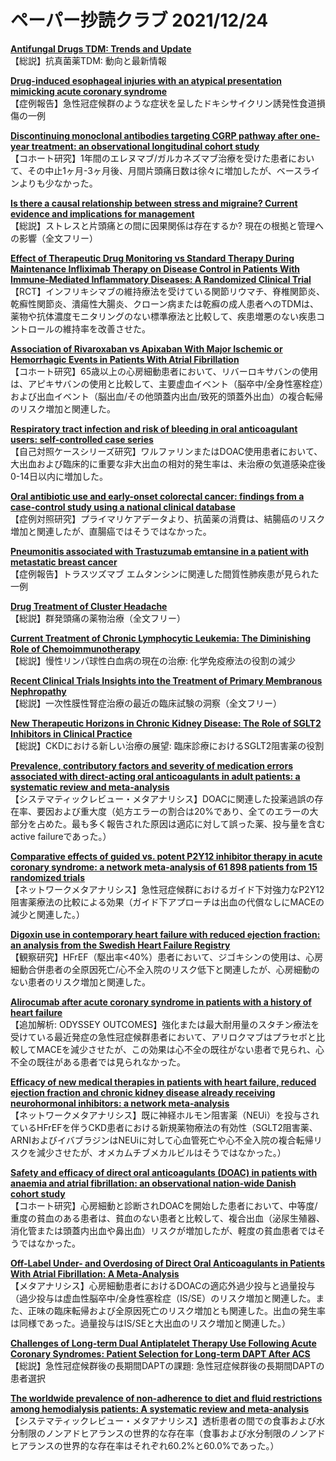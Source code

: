 # ペーパー抄読クラブ 2021/12/24

[**Antifungal Drugs TDM: Trends and Update**](https://pubmed.ncbi.nlm.nih.gov/34923544/)  
【総説】抗真菌薬TDM: 動向と最新情報

[**Drug-induced esophageal injuries with an atypical presentation mimicking acute coronary syndrome**](https://pubmed.ncbi.nlm.nih.gov/34930138/)  
【症例報告】急性冠症候群のような症状を呈したドキシサイクリン誘発性食道損傷の一例

[**Discontinuing monoclonal antibodies targeting CGRP pathway after one-year treatment: an observational longitudinal cohort study**](https://pubmed.ncbi.nlm.nih.gov/34922444/)  
【コホート研究】1年間のエレヌマブ/ガルカネズマブ治療を受けた患者において、その中止1ヶ月-3ヶ月後、月間片頭痛日数は徐々に増加したが、ベースラインよりも少なかった。

[**Is there a causal relationship between stress and migraine? Current evidence and implications for management**](https://pubmed.ncbi.nlm.nih.gov/34930118/)  
【総説】ストレスと片頭痛との間に因果関係は存在するか? 現在の根拠と管理への影響（全文フリー）

[**Effect of Therapeutic Drug Monitoring vs Standard Therapy During Maintenance Infliximab Therapy on Disease Control in Patients With Immune-Mediated Inflammatory Diseases: A Randomized Clinical Trial**](https://pubmed.ncbi.nlm.nih.gov/34932077/)  
【RCT】インフリキシマブの維持療法を受けている関節リウマチ、脊椎関節炎、乾癬性関節炎、潰瘍性大腸炎、クローン病または乾癬の成人患者へのTDMは、薬物や抗体濃度モニタリングのない標準療法と比較して、疾患増悪のない疾患コントロールの維持率を改善させた。

[**Association of Rivaroxaban vs Apixaban With Major Ischemic or Hemorrhagic Events in Patients With Atrial Fibrillation**](https://pubmed.ncbi.nlm.nih.gov/34932078/)  
【コホート研究】65歳以上の心房細動患者において、リバーロキサバンの使用は、アピキサバンの使用と比較して、主要虚血イベント（脳卒中/全身性塞栓症）および出血イベント（脳出血/その他頭蓋内出血/致死的頭蓋外出血）の複合転帰のリスク増加と関連した。

[**Respiratory tract infection and risk of bleeding in oral anticoagulant users: self-controlled case series**](https://pubmed.ncbi.nlm.nih.gov/34933893/)  
【自己対照ケースシリーズ研究】ワルファリンまたはDOAC使用患者において、大出血および臨床的に重要な非大出血の相対的発生率は、未治療の気道感染症後0-14日以内に増加した。

[**Oral antibiotic use and early-onset colorectal cancer: findings from a case-control study using a national clinical database**](https://pubmed.ncbi.nlm.nih.gov/34921228/)  
【症例対照研究】プライマリケアデータより、抗菌薬の消費は、結腸癌のリスク増加と関連したが、直腸癌ではそうではなかった。

[**Pneumonitis associated with Trastuzumab emtansine in a patient with metastatic breast cancer**](https://pubmed.ncbi.nlm.nih.gov/34935553/)  
【症例報告】トラスツズマブ エムタンシンに関連した間質性肺疾患が見られた一例

[**Drug Treatment of Cluster Headache**](https://pubmed.ncbi.nlm.nih.gov/34919214/)  
【総説】群発頭痛の薬物治療（全文フリー）

[**Current Treatment of Chronic Lymphocytic Leukemia: The Diminishing Role of Chemoimmunotherapy**](https://pubmed.ncbi.nlm.nih.gov/34932207/)  
【総説】慢性リンパ球性白血病の現在の治療: 化学免疫療法の役割の減少

[**Recent Clinical Trials Insights into the Treatment of Primary Membranous Nephropathy**](https://pubmed.ncbi.nlm.nih.gov/34932208/)  
【総説】一次性膜性腎症治療の最近の臨床試験の洞察（全文フリー）

[**New Therapeutic Horizons in Chronic Kidney Disease: The Role of SGLT2 Inhibitors in Clinical Practice**](https://pubmed.ncbi.nlm.nih.gov/34932209/)  
【総説】CKDにおける新しい治療の展望: 臨床診療におけるSGLT2阻害薬の役割

[**Prevalence, contributory factors and severity of medication errors associated with direct-acting oral anticoagulants in adult patients: a systematic review and meta-analysis**](https://pubmed.ncbi.nlm.nih.gov/34935068/)  
【システマティックレビュー・メタアナリシス】DOACに関連した投薬過誤の存在率、要因および重大度（処方エラーの割合は20%であり、全てのエラーの大部分を占めた。最も多く報告された原因は適応に対して誤った薬、投与量を含むactive failureであった。）

[**Comparative effects of guided vs. potent P2Y12 inhibitor therapy in acute coronary syndrome: a network meta-analysis of 61 898 patients from 15 randomized trials**](https://pubmed.ncbi.nlm.nih.gov/34918066/)  
【ネットワークメタアナリシス】急性冠症候群におけるガイド下対強力なP2Y12阻害薬療法の比較による効果（ガイド下アプローチは出血の代償なしにMACEの減少と関連した。）

[**Digoxin use in contemporary heart failure with reduced ejection fraction: an analysis from the Swedish Heart Failure Registry**](https://pubmed.ncbi.nlm.nih.gov/34921603/)  
【観察研究】HFrEF（駆出率<40%）患者において、ジゴキシンの使用は、心房細動合併患者の全原因死亡/心不全入院のリスク低下と関連したが、心房細動のない患者のリスク増加と関連した。

[**Alirocumab after acute coronary syndrome in patients with a history of heart failure**](https://pubmed.ncbi.nlm.nih.gov/34922353/)  
【追加解析: ODYSSEY OUTCOMES】強化または最大耐用量のスタチン療法を受けている最近発症の急性冠症候群患者において、アリロクマブはプラセボと比較してMACEを減少させたが、この効果は心不全の既往がない患者で見られ、心不全の既往がある患者では見られなかった。

[**Efficacy of new medical therapies in patients with heart failure, reduced ejection fraction and chronic kidney disease already receiving neurohormonal inhibitors: a network meta-analysis**](https://pubmed.ncbi.nlm.nih.gov/34928347/)  
【ネットワークメタアナリシス】既に神経ホルモン阻害薬（NEUi）を投与されているHFrEFを伴うCKD患者における新規薬物療法の有効性（SGLT2阻害薬、ARNIおよびイバブラジンはNEUiに対して心血管死亡や心不全入院の複合転帰リスクを減少させたが、オメカムチブメカルビルはそうではなかった。）

[**Safety and efficacy of direct oral anticoagulants (DOAC) in patients with anaemia and atrial fibrillation: an observational nation-wide Danish cohort study**](https://pubmed.ncbi.nlm.nih.gov/34931662/)  
【コホート研究】心房細動と診断されDOACを開始した患者において、中等度/重度の貧血のある患者は、貧血のない患者と比較して、複合出血（泌尿生殖器、消化管または頭蓋内出血や鼻出血）リスクが増加したが、軽度の貧血患者ではそうではなかった。

[**Off-Label Under- and Overdosing of Direct Oral Anticoagulants in Patients With Atrial Fibrillation: A Meta-Analysis**](https://pubmed.ncbi.nlm.nih.gov/34932377/)  
【メタアナリシス】心房細動患者におけるDOACの適応外過少投与と過量投与（過少投与は虚血性脳卒中/全身性塞栓症（IS/SE）のリスク増加と関連した。また、正味の臨床転帰および全原因死亡のリスク増加とも関連した。出血の発生率は同様であった。過量投与はIS/SEと大出血のリスク増加と関連した。）

[**Challenges of Long-term Dual Antiplatelet Therapy Use Following Acute Coronary Syndromes: Patient Selection for Long-term DAPT After ACS**](https://pubmed.ncbi.nlm.nih.gov/34933000/)  
【総説】急性冠症候群後の長期間DAPTの課題: 急性冠症候群後の長期間DAPTの患者選択

[**The worldwide prevalence of non-adherence to diet and fluid restrictions among hemodialysis patients: A systematic review and meta-analysis**](https://pubmed.ncbi.nlm.nih.gov/34923113/)  
【システマティックレビュー・メタアナリシス】透析患者の間での食事および水分制限のノンアドヒアランスの世界的な存在率（食事および水分制限のノンアドヒアランスの世界的な存在率はそれぞれ60.2%と60.0%であった。）